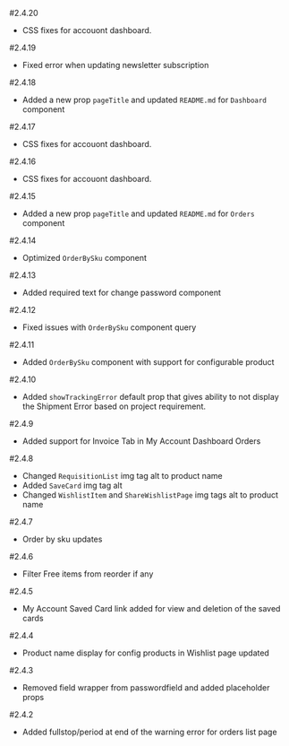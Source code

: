 #2.4.20

-   CSS fixes for accouont dashboard.

#2.4.19

-   Fixed error when updating newsletter subscription

#2.4.18

-   Added a new prop `pageTitle` and updated `README.md` for `Dashboard` component

#2.4.17

-   CSS fixes for accouont dashboard.

#2.4.16

-   CSS fixes for accouont dashboard.

#2.4.15

-   Added a new prop `pageTitle` and updated `README.md` for `Orders` component

#2.4.14

-   Optimized `OrderBySku` component

#2.4.13

-   Added required text for change password component

#2.4.12

-   Fixed issues with `OrderBySku` component query

#2.4.11

-   Added `OrderBySku` component with support for configurable product

#2.4.10

-   Added `showTrackingError` default prop that gives ability to not display the
    Shipment Error based on project requirement.

#2.4.9

-   Added support for Invoice Tab in My Account Dashboard Orders

#2.4.8

-   Changed `RequisitionList` img tag alt to product name
-   Added `SaveCard` img tag alt
-   Changed `WishlistItem` and `ShareWishlistPage` img tags alt to product name

#2.4.7

-   Order by sku updates

#2.4.6

-   Filter Free items from reorder if any

#2.4.5

-   My Account Saved Card link added for view and deletion of the saved cards

#2.4.4

-   Product name display for config products in Wishlist page updated

#2.4.3

-   Removed field wrapper from passwordfield and added placeholder props

#2.4.2

-   Added fullstop/period at end of the warning error for orders list page
